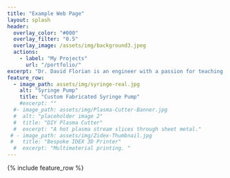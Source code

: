 ```yaml
---
title: "Example Web Page"
layout: splash
header:
  overlay_color: "#000"
  overlay_filter: "0.5"
  overlay_image: /assets/img/background3.jpeg
  actions:
    - label: "My Projects"
      url: "/portfolio/"
excerpt: "Dr. David Florian is an engineer with a passion for teaching and the open-source community. His area of expertise is 3D printing, with an emphasis on large format pellet extrusion and selective laser sintering."
feature_row:
  - image_path: assets/img/syringe-real.jpg
    alt: "Syringe Pump"
    title: "Custom Fabricated Syringe Pump"
    #excerpt: ""
  #- image_path: assets/img/Plasma-Cutter-Banner.jpg
  #  alt: "placeholder image 2"
  #  title: "DIY Plasma Cutter"
  #  excerpt: "A hot plasma stream slices through sheet metal."
 # - image_path: assets/img/Zidex-Thumbnail.jpg
 #   title: "Bespoke IDEX 3D Printer"
  #  excerpt: "Multimaterial printing. "
---
```


{% include feature_row %}

